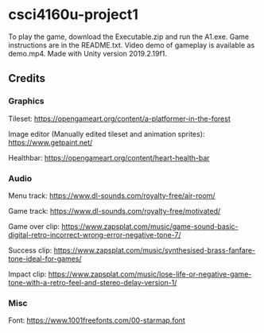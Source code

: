 # csci4160u-project1

To play the game, download the Executable.zip and run the A1.exe. Game instructions are in the README.txt. Video demo of gameplay is available as demo.mp4. Made with Unity version 2019.2.19f1.

## Credits

### Graphics

Tileset: https://opengameart.org/content/a-platformer-in-the-forest

Image editor (Manually edited tileset and animation sprites): https://www.getpaint.net/

Healthbar: https://opengameart.org/content/heart-health-bar

### Audio

Menu track: https://www.dl-sounds.com/royalty-free/air-room/

Game track: https://www.dl-sounds.com/royalty-free/motivated/

Game over clip: https://www.zapsplat.com/music/game-sound-basic-digital-retro-incorrect-wrong-error-negative-tone-7/

Success clip: https://www.zapsplat.com/music/synthesised-brass-fanfare-tone-ideal-for-games/

Impact clip: https://www.zapsplat.com/music/lose-life-or-negative-game-tone-with-a-retro-feel-and-stereo-delay-version-1/

### Misc

Font: https://www.1001freefonts.com/00-starmap.font

